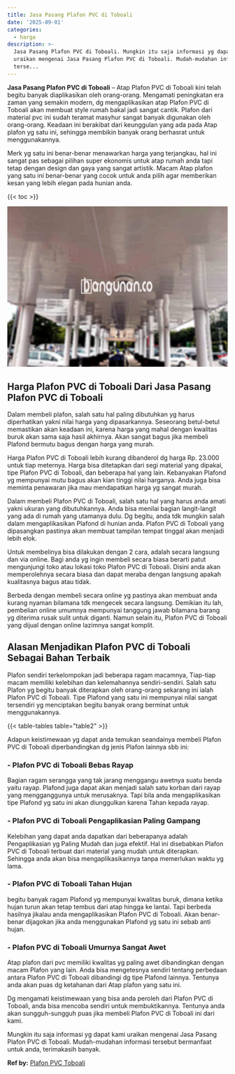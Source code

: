 ```yaml
---
title: Jasa Pasang Plafon PVC di Toboali
date: '2025-09-01'
categories:
  - harga
description: >-
  Jasa Pasang Plafon PVC di Toboali. Mungkin itu saja informasi yg dapat kami
  uraikan mengenai Jasa Pasang Plafon PVC di Toboali. Mudah-mudahan informasi
  terse...
---
```


**Jasa Pasang Plafon PVC di Toboali** – Atap Plafon PVC di Toboali kini telah begitu banyak diaplikasikan oleh orang-orang. Mengamati peningkatan era zaman yang semakin modern, dg mengaplikasikan atap Plafon PVC di Toboali akan membuat style rumah bakal jadi sangat cantik. Plafon dari material pvc ini sudah teramat masyhur sangat banyak digunakan oleh orang-orang. Keadaan ini berakibat dari keunggulan yang ada pada Atap plafon yg satu ini, sehingga membikin banyak orang berhasrat untuk menggunakannya.

Merk yg satu ini benar-benar menawarkan harga yang terjangkau, hal ini sangat pas sebagai pilihan super ekonomis untuk atap rumah anda tapi tetap dengan design dan gaya yang sangat artistik. Macam Atap plafon yang satu ini benar-benar yang cocok untuk anda pilih agar memberikan kesan yang lebih elegan pada hunian anda.

{{< toc >}}

![Jasa Pasang Plafon PVC di Toboali](/images/flafond-pvc-murah27.png)

## Harga Plafon PVC di Toboali Dari Jasa Pasang Plafon PVC di Toboali

Dalam membeli plafon, salah satu hal paling dibutuhkan yg harus diperhatikan yakni nilai harga yang dipasarkannya. Seseorang betul-betul memastikan akan keadaan ini, karena harga yang mahal dengan kwalitas buruk akan sama saja hasil akhirnya. Akan sangat bagus jika membeli Plafond bermutu bagus dengan harga yang murah.

Harga Plafon PVC di Toboali lebih kurang dibanderol dg harga Rp. 23.000 untuk tiap meternya. Harga bisa ditetapkan dari segi material yang dipakai, tipe Plafon PVC di Toboali, dan beberapa hal yang lain. Kebanyakan Plafond yg mempunyai mutu bagus akan kian tinggi nilai harganya. Anda juga bisa meminta penawaran jika mau mendapatkan harga yg sangat murah.

Dalam membeli Plafon PVC di Toboali, salah satu hal yang harus anda amati yakni ukuran yang dibutuhkannya. Anda bisa menilai bagian langit-langit yang ada di rumah yang utamanya dulu. Dg begitu, anda tdk mungkin salah dalam mengaplikasikan Plafond di hunian anda. Plafon PVC di Toboali yang dipasangkan pastinya akan membuat tampilan tempat tinggal akan menjadi lebih elok.

Untuk membelinya bisa dilakukan dengan 2 cara, adalah secara langsung dan via online. Bagi anda yg ingin membeli secara biasa berarti patut mengunjungi toko atau lokasi toko Plafon PVC di Toboali. Disini anda akan memperolehnya secara biasa dan dapat meraba dengan langsung apakah kualitasnya bagus atau tidak.

Berbeda dengan membeli secara online yg pastinya akan membuat anda kurang nyaman bilamana tdk mengecek secara langsung. Demikian itu lah, pembelian online umumnya mempunyai tanggung jawab bilamana barang yg diterima rusak sulit untuk diganti. Namun selain itu, Plafon PVC di Toboali yang dijual dengan online lazimnya sangat komplit.

## Alasan Menjadikan Plafon PVC di Toboali Sebagai Bahan Terbaik

Plafon sendiri terkelompokan jadi beberapa ragam macamnya, Tiap-tiap macam memiliki kelebihan dan kelemahannya sendiri-sendiri. Salah satu Plafon yg begitu banyak diterapkan oleh orang-orang sekarang ini ialah Plafon PVC di Toboali. Tipe Plafond yang satu ini mempunyai nilai sangat tersendiri yg menciptakan begitu banyak orang berminat untuk menggunakannya.

{{< table-tables table="table2" >}}

Adapun keistimewaan yg dapat anda temukan seandainya membeli Plafon PVC di Toboali diperbandingkan dg jenis Plafon lainnya sbb ini:

### \- Plafon PVC di Toboali Bebas Rayap

Bagian ragam serangga yang tak jarang menggangu awetnya suatu benda yaitu rayap. Plafond juga dapat akan menjadi salah satu korban dari rayap yang mengganggunya untuk merusaknya. Tapi bila anda mengaplikasikan tipe Plafond yg satu ini akan diunggulkan karena Tahan kepada rayap.

### \- Plafon PVC di Toboali Pengaplikasian Paling Gampang

Kelebihan yang dapat anda dapatkan dari beberapanya adalah Pengaplikasian yg Paling Mudah dan juga efektif. Hal ini disebabkan Plafon PVC di Toboali terbuat dari material yang mudah untuk diterapkan. Sehingga anda akan bisa mengaplikasikannya tanpa memerlukan waktu yg lama.

### \- Plafon PVC di Toboali Tahan Hujan

begitu banyak ragam Plafond yg mempunyai kwalitas buruk, dimana ketika hujan turun akan tetap tembus dari atap hingga ke lantai. Tapi berbeda hasilnya jikalau anda mengaplikasikan Plafon PVC di Toboali. Akan benar-benar dijagokan jika anda menggunakan Plafond yg satu ini sebab anti hujan.

### \- Plafon PVC di Toboali Umurnya Sangat Awet

Atap plafon dari pvc memiliki kwalitas yg paling awet dibandingkan dengan macam Plafon yang lain. Anda bisa mengetesnya sendiri tentang perbedaan antara Plafon PVC di Toboali dibandingi dg tipe Plafond lainnya. Tentunya anda akan puas dg ketahanan dari Atap plafon yang satu ini.

Dg mengamati keistimewaan yang bisa anda peroleh dari Plafon PVC di Toboali, anda bisa mencoba sendiri untuk membuktikannya. Tentunya anda akan sungguh-sungguh puas jika membeli Plafon PVC di Toboali ini dari kami.

Mungkin itu saja informasi yg dapat kami uraikan mengenai Jasa Pasang Plafon PVC di Toboali. Mudah-mudahan informasi tersebut bermanfaat untuk anda, terimakasih banyak.

**Ref by:** [Plafon PVC Toboali](https://id.wikipedia.org/wiki/Plafon)
